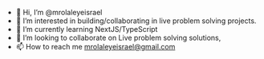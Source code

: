 - 👋 Hi, I’m @mrolaleyeisrael
- 👀 I’m interested in building/collaborating in live problem solving projects.
- 🌱 I’m currently learning NextJS/TypeScript
- 💞️ I’m looking to collaborate on Live problem solving solutions, 
- 📫 How to reach me mrolaleyeisrael@gmail.com

<!---
mrolaleyeisrael/mrolaleyeisrael is a ✨ special ✨ repository because its `README.md` (this file) appears on your GitHub profile.
You can click the Preview link to take a look at your changes.
--->
